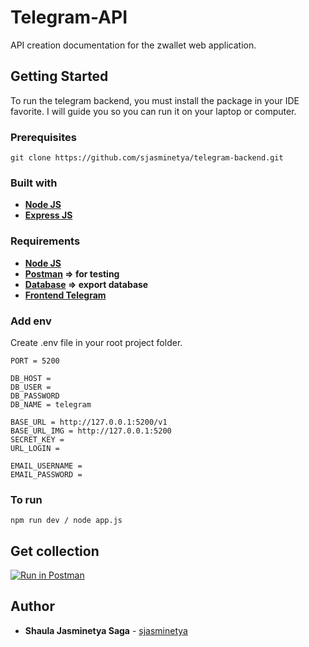 # Telegram-API
API creation documentation for the zwallet web application.

## Getting Started
To run the telegram backend, you must install the package in your IDE favorite. I will guide you so you can run it on your laptop or computer.

### Prerequisites

```
git clone https://github.com/sjasminetya/telegram-backend.git
```

### Built with
* **[Node JS](https://nodejs.org/en/download/)**
* **[Express JS](http://expressjs.com/en/starter/installing.html)**

### Requirements
* **[Node JS](https://nodejs.org/en/download/)**
* **[Postman](https://www.postman.com/) => for testing**
* **[Database](https://github.com/sjasminetya/telegram-backend/blob/main/telegram.sql) => export database**
* **[Frontend Telegram](https://github.com/sjasminetya/telegram-frontend)**

### Add env
Create .env file in your root project folder.
```
PORT = 5200

DB_HOST = 
DB_USER = 
DB_PASSWORD
DB_NAME = telegram

BASE_URL = http://127.0.0.1:5200/v1
BASE_URL_IMG = http://127.0.0.1:5200
SECRET_KEY = 
URL_LOGIN = 

EMAIL_USERNAME = 
EMAIL_PASSWORD = 
```

### To run
```
npm run dev / node app.js
```

## Get collection

[![Run in Postman](https://run.pstmn.io/button.svg)](https://app.getpostman.com/run-collection/e21e2d16893cca6177a2)
  
## Author

  * **Shaula Jasminetya Saga** - [sjasminetya](https://github.com/sjasminetya)

